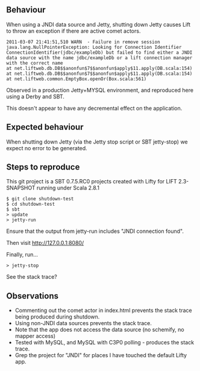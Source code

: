 Behaviour
---------

When using a JNDI data source and Jetty, shutting down Jetty causes Lift to throw an exception if there are active comet actors.

	2011-03-07 21:41:51,510 WARN  - Failure in remove session
	java.lang.NullPointerException: Looking for Connection Identifier ConnectionIdentifier(jdbc/exampleDb) but failed to find either a JNDI data source with the name jdbc/exampleDb or a lift connection manager with the correct name
	at net.liftweb.db.DB$$anonfun$7$$anonfun$apply$11.apply(DB.scala:154)
	at net.liftweb.db.DB$$anonfun$7$$anonfun$apply$11.apply(DB.scala:154)
	at net.liftweb.common.EmptyBox.openOr(Box.scala:561)

Observed in a production Jetty+MYSQL environment, and reproduced here using a Derby and SBT.

This doesn't appear to have any decremental effect on the application.

Expected behaviour
------------------

When shutting down Jetty (via the Jetty stop script or SBT jetty-stop) we expect no error to be generated.


Steps to reproduce
------------------

This git project is a SBT 0.7.5.RC0 projects created with Lifty for LIFT 2.3-SNAPSHOT running under Scala 2.8.1

	$ git clone shutdown-test
	$ cd shutdown-test
	$ sbt
	> update
	> jetty-run

Ensure that the output from jetty-run includes "JNDI connection found".

Then visit http://127.0.0.1:8080/

Finally, run...

	> jetty-stop

See the stack trace?

Observations
------------

* Commenting out the comet actor in index.html prevents the stack trace being produced during shutdown.
* Using non-JNDI data sources prevents the stack trace.
* Note that the app does not access the data source (no schemify, no mapper access)
* Tested with MySQL, and MySQL with C3P0 polling - produces the stack trace.
* Grep the project for "JNDI" for places I have touched the default Lifty app.



